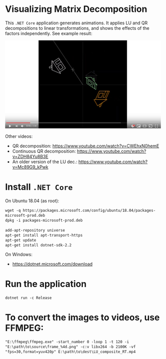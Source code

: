 # Visualizing Matrix Decomposition

This `.NET Core` application generates animations. It applies LU and QR decompositions to linear transformations, and shows the effects of the factors independently. See example result:

[![Watch the video](doc/tumbler.jpg)](https://www.youtube.com/watch?v=AIOEtorHctc)

Other videos:
- QR decomposition: https://www.youtube.com/watch?v=CWEhxN0hemE
- Continuous QR decomposition: https://www.youtube.com/watch?v=ZDH84Yu8B3E
- An older version of the LU dec.: https://www.youtube.com/watch?v=Mc89G9_kPwk

# Install `.NET Core`

On Ubuntu 18.04 (as root):

    wget -q https://packages.microsoft.com/config/ubuntu/18.04/packages-microsoft-prod.deb
    dpkg -i packages-microsoft-prod.deb

    add-apt-repository universe
    apt-get install apt-transport-https
    apt-get update
    apt-get install dotnet-sdk-2.2

On Windows:
- https://dotnet.microsoft.com/download

# Run the application

    dotnet run -c Release

# To convert the images to videos, use FFMPEG:

    "E:\ffmpeg\ffmpeg.exe" -start_number 0 -loop 1 -t 120 -i "E:\path\to\source\frame_%4d.png" -c:v libx264 -b 2100K -vf "fps=30,format=yuv420p" E:\path\to\dest\LU_composite_RT.mp4
